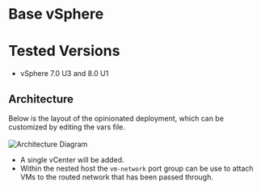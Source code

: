 # Base vSphere

# Tested Versions
- vSphere 7.0 U3 and 8.0 U1

## Architecture
Below is the layout of the opinionated deployment, which can be customized by editing the vars file.</br></br>
![Architecture Diagram](architecture-base.png)
- A single vCenter will be added.
- Within the nested host the `vm-network` port group can be use to attach VMs to the routed network that has been passed through.
